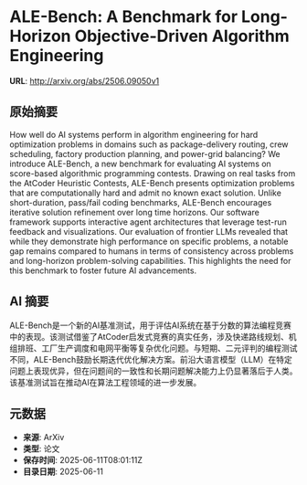 # ALE-Bench: A Benchmark for Long-Horizon Objective-Driven Algorithm Engineering

**URL**: http://arxiv.org/abs/2506.09050v1

## 原始摘要

How well do AI systems perform in algorithm engineering for hard optimization
problems in domains such as package-delivery routing, crew scheduling, factory
production planning, and power-grid balancing? We introduce ALE-Bench, a new
benchmark for evaluating AI systems on score-based algorithmic programming
contests. Drawing on real tasks from the AtCoder Heuristic Contests, ALE-Bench
presents optimization problems that are computationally hard and admit no known
exact solution. Unlike short-duration, pass/fail coding benchmarks, ALE-Bench
encourages iterative solution refinement over long time horizons. Our software
framework supports interactive agent architectures that leverage test-run
feedback and visualizations. Our evaluation of frontier LLMs revealed that
while they demonstrate high performance on specific problems, a notable gap
remains compared to humans in terms of consistency across problems and
long-horizon problem-solving capabilities. This highlights the need for this
benchmark to foster future AI advancements.


## AI 摘要

ALE-Bench是一个新的AI基准测试，用于评估AI系统在基于分数的算法编程竞赛中的表现。该测试借鉴了AtCoder启发式竞赛的真实任务，涉及快递路线规划、机组排班、工厂生产调度和电网平衡等复杂优化问题。与短期、二元评判的编程测试不同，ALE-Bench鼓励长期迭代优化解决方案。前沿大语言模型（LLM）在特定问题上表现优异，但在问题间的一致性和长期问题解决能力上仍显著落后于人类。该基准测试旨在推动AI在算法工程领域的进一步发展。

## 元数据

- **来源**: ArXiv
- **类型**: 论文
- **保存时间**: 2025-06-11T08:01:11Z
- **目录日期**: 2025-06-11

